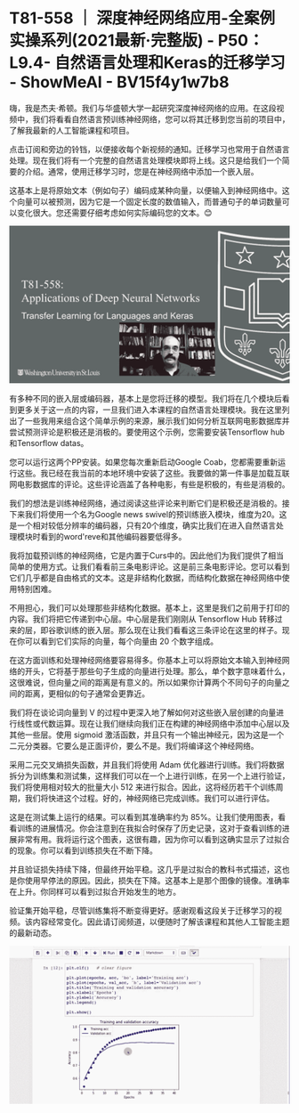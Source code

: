 # T81-558 ｜ 深度神经网络应用-全案例实操系列(2021最新·完整版) - P50：L9.4- 自然语言处理和Keras的迁移学习 - ShowMeAI - BV15f4y1w7b8

嗨，我是杰夫·希顿。我们与华盛顿大学一起研究深度神经网络的应用。在这段视频中，我们将看看自然语言预训练神经网络，您可以将其迁移到您当前的项目中，了解我最新的人工智能课程和项目。

点击订阅和旁边的铃铛，以便接收每个新视频的通知。迁移学习也常用于自然语言处理。现在我们将有一个完整的自然语言处理模块即将上线。这只是给我们一个简要的介绍。通常，使用迁移学习时，您是在神经网络中添加一个嵌入层。

这基本上是将原始文本（例如句子）编码成某种向量，以便输入到神经网络中。这个向量可以被预测，因为它是一个固定长度的数值输入，而普通句子的单词数量可以变化很大。您还需要仔细考虑如何实际编码您的文本。😊

![](img/ca3b1efa82105f12ffd73e17655ac6cb_1.png)

有多种不同的嵌入层或编码器，基本上是您将迁移的模型。我们将在几个模块后看到更多关于这一点的内容，一旦我们进入本课程的自然语言处理模块。我在这里列出了一些我用来组合这个简单示例的来源，展示我们如何分析互联网电影数据库并尝试预测评论是积极还是消极的。要使用这个示例，您需要安装Tensorflow hub和Tensorflow datas。

您可以运行这两个PP安装。如果您每次重新启动Google Coab，您都需要重新运行这些。我已经在我当前的本地环境中安装了这些。我要做的第一件事是加载互联网电影数据库的评论。这些评论涵盖了各种电影，有些是积极的，有些是消极的。

我们的想法是训练神经网络，通过阅读这些评论来判断它们是积极还是消极的。接下来我们将使用一个名为Google news swivel的预训练嵌入模块，维度为20。这是一个相对较低分辨率的编码器，只有20个维度，确实比我们在进入自然语言处理模块时看到的word'reve和其他编码器要低得多。

我将加载预训练的神经网络，它是内置于Curs中的。因此他们为我们提供了相当简单的使用方式。让我们看看前三条电影评论。这是前三条电影评论。您可以看到它们几乎都是自由格式的文本。这是非结构化数据，而结构化数据在神经网络中使用特别困难。

不用担心，我们可以处理那些非结构化数据。基本上，这里是我们之前用于打印的内容。我们将把它传递到中心层。中心层是我们刚刚从 Tensorflow Hub 转移过来的层，即谷歌训练的嵌入层。那么现在让我们看看这三条评论在这里的样子。现在你可以看到它们实际的向量，每个向量由 20 个数字组成。

在这方面训练和处理神经网络要容易得多。你基本上可以将原始文本输入到神经网络的开头，它将基于那些句子生成的向量进行处理。那么，单个数字意味着什么，这很难说，但向量之间的距离是有意义的。所以如果你计算两个不同句子的向量之间的距离，更相似的句子通常会更靠近。

我们将在谈论词向量到 V 的过程中更深入地了解如何对这些嵌入层创建的向量进行线性或代数运算。现在让我们继续向我们正在构建的神经网络中添加中心层以及其他一些层。使用 sigmoid 激活函数，并且只有一个输出神经元，因为这是一个二元分类器。它要么是正面评价，要么不是。我们将编译这个神经网络。

采用二元交叉熵损失函数，并且我们将使用 Adam 优化器进行训练。我们将数据拆分为训练集和测试集，这样我们可以在一个上进行训练，在另一个上进行验证，我们将使用相对较大的批量大小 512 来进行拟合。因此，这将经历若干个训练周期，我们将快进这个过程。好的，神经网络已完成训练。我们可以进行评估。

这是在测试集上运行的结果。可以看到其准确率约为 85%。让我们使用图表，看看训练的进展情况。你会注意到在我拟合时保存了历史记录，这对于查看训练的进展非常有用。我将运行这个图表，这很有趣，因为你可以看到这确实显示了过拟合的现象。你可以看到训练损失在不断下降。

并且验证损失持续下降，但最终开始平稳。这几乎是过拟合的教科书式描述，这也是你使用早停法的原因。因此，损失在下降。这基本上是那个图像的镜像。准确率在上升。你同样可以看到过拟合开始发生的地方。

验证集开始平稳，尽管训练集将不断变得更好。感谢观看这段关于迁移学习的视频。该内容经常变化。因此请订阅频道，以便随时了解该课程和其他人工智能主题的最新动态。

![](img/ca3b1efa82105f12ffd73e17655ac6cb_3.png)
